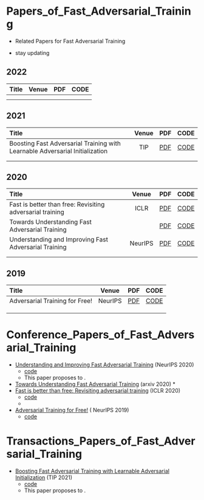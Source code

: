 # Papers_of_Fast_Adversarial_Training

+ Related Papers for Fast Adversarial Training

+ stay updating

## 2022

| Title | Venue | PDF  | CODE |
| :---- | :---: | :--: | :--: |
|       |       |      |      |
|       |       |      |      |



## 2021

| Title                                                        | Venue |                     PDF                     |                        CODE                         |
| :----------------------------------------------------------- | :---: | :-----------------------------------------: | :-------------------------------------------------: |
| Boosting Fast Adversarial Training with Learnable Adversarial Initialization |  TIP  | [PDF](https://arxiv.org/pdf/2110.05007.pdf) | [CODE](https://github.com//jiaxiaojunQAQ//FGSM-SDI) |
|                                                              |       |                                             |                                                     |
|                                                              |       |                                             |                                                     |

## 2020

| Title                                                     |  Venue  |                     PDF                     |                             CODE                             |
| :-------------------------------------------------------- | :-----: | :-----------------------------------------: | :----------------------------------------------------------: |
| Fast is better than free: Revisiting adversarial training |  ICLR   | [PDF](https://arxiv.org/pdf/2001.03994.pdf) |     [CODE](https://github.com/locuslab/fast_adversarial)     |
| Towards Understanding Fast Adversarial Training           |         | [PDF](https://arxiv.org/pdf/2006.03089.pdf) |                           [CODE]()                           |
| Understanding and Improving Fast Adversarial Training     | NeurIPS | [PDF](https://arxiv.org/pdf/2007.02617.pdf) | [CODE](https://github.com/tml-epfl/understanding-fast-adv-training) |
|                                                           |         |                                             |                                                              |
|                                                           |         |                                             |                                                              |

## 2019

| Title                          |  Venue  |                     PDF                     |                        CODE                        |
| :----------------------------- | :-----: | :-----------------------------------------: | :------------------------------------------------: |
| Adversarial Training for Free! | NeurIPS | [PDF](https://arxiv.org/pdf/1904.12843.pdf) | [CODE](https://github.com/ashafahi/free_adv_train) |
|                                |         |                                             |                                                    |
|                                |         |                                             |                                                    |
|                                |         |                                             |                                                    |





# Conference_Papers_of_Fast_Adversarial_Training

* [Understanding and Improving Fast Adversarial Training](https://arxiv.org/abs/2007.02617) (NeurIPS 2020) 
  * [code](https://github.com/tml-epfl/understanding-fast-adv-training)
  *  This paper proposes to .
* [Towards Understanding Fast Adversarial Training](https://arxiv.org/abs/2006.03089) (arxiv 2020)
  * 
* [Fast is better than free: Revisiting adversarial training](https://arxiv.org/abs/2001.03994) (ICLR 2020) 
  * [code](https://github.com/locuslab/fast_adversarial)
  * 
* [Adversarial Training for Free!](https://arxiv.org/abs/1904.12843) ( NeurIPS 2019)
  * [code](https://github.com/ashafahi/free_adv_train)







# Transactions_Papers_of_Fast_Adversarial_Training



* [Boosting Fast Adversarial Training with Learnable Adversarial Initialization](https://arxiv.org/abs/2110.05007) (TIP 2021) 
  * [code](https://github.com//jiaxiaojunQAQ//FGSM-SDI)
  * This paper proposes to .